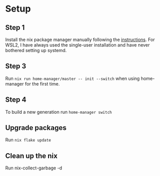 # Setup

## Step 1

Install the nix package manager manually following the [instructions](https://nixos.org/download/#download-nix).
For WSL2, I have always used the single-user installation and have never bothered setting up systemd.

## Step 3

Run `nix run home-manager/master -- init --switch` when using home-manager for the first time.

## Step 4

To build a new generation run `home-manager switch`


## Upgrade packages

Run `nix flake update`

## Clean up the nix

Run nix-collect-garbage -d
